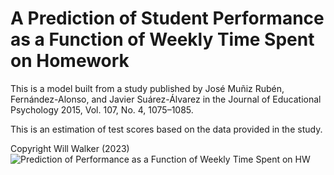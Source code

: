 # A Prediction of Student Performance as a Function of Weekly Time Spent on Homework
This is a model built from a study published by José Muñiz Rubén, Fernández-Alonso, 
and Javier Suárez-Álvarez in the Journal of Educational Psychology 2015, Vol. 107, No. 4, 1075–1085.

This is an estimation of test scores based on the data provided in the study.


Copyright Will Walker (2023)
![Prediction of Performance as a Function of Weekly Time Spent on HW](https://github.com/willcwalker/TestScoresAndGrades/assets/94400768/94416e76-a783-4edc-b3d4-eeddfcfcd07b)
